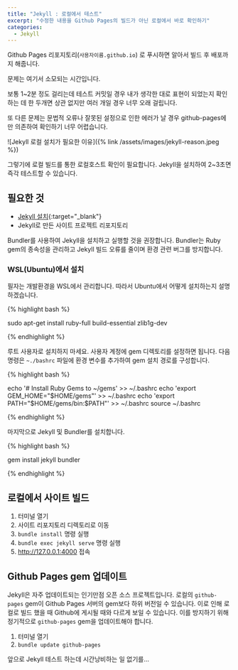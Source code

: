 ```yaml
---
title: "Jekyll : 로컬에서 테스트"
excerpt: "수정한 내용을 Github Pages의 빌드가 아닌 로컬에서 바로 확인하기"
categories:
  - Jekyll
---
```


Github Pages 리포지토리(`사용자이름.github.io`) 로 푸시하면 알아서 빌드 후 배포까지 해줍니다.

문제는 여기서 소모되는 시간입니다.

보통 1~2분 정도 걸리는데 테스트 커밋일 경우 내가 생각한 대로 표현이 되었는지 확인하는 데 한 두개면 상관 없지만 여러 개일 경우 너무 오래 걸립니다.

또 다른 문제는 문법적 오류나 잘못된 설정으로 인한 에러가 날 경우 github-pages에만 의존하여 확인하기 너무 어렵습니다.

![Jekyll 로컬 설치가 필요한 이유]({% link /assets/images/jekyll-reason.jpeg %})

그렇기에 로컬 빌드를 통한 로컬호스트 확인이 필요합니다. Jekyll을 설치하여 2~3초면 즉각 테스트할 수 있습니다.

## 필요한 것

- [Jekyll 설치](https://jekyllrb.com/docs/installation/){:target="_blank"}
- Jekyll로 만든 사이트 프로젝트 리포지토리

Bundler를 사용하여 Jekyll을 설치하고 실행할 것을 권장합니다. Bundler는 Ruby gem의 종속성을 관리하고 Jekyll 빌드 오류를 줄이며 환경 관련 버그를 방지합니다.

### WSL(Ubuntu)에서 설치

필자는 개발환경을 WSL에서 관리합니다. 따라서 Ubuntu에서 어떻게 설치하는지 설명하겠습니다.

{% highlight bash %}

sudo apt-get install ruby-full build-essential zlib1g-dev

{% endhighlight %}

루트 사용자로 설치하지 마세요. 사용자 계정에 gem 디렉토리를 설정하면 됩니다. 다음 명령은 `~./bashrc` 파일에 환경 변수를 추가하여 gem 설치 경로를 구성합니다.

{% highlight bash %}

echo '# Install Ruby Gems to ~/gems' >> ~/.bashrc
echo 'export GEM_HOME="$HOME/gems"' >> ~/.bashrc
echo 'export PATH="$HOME/gems/bin:$PATH"' >> ~/.bashrc
source ~/.bashrc

{% endhighlight %}

마지막으로 Jekyll 및 Bundler를 설치합니다.

{% highlight bash %}

gem install jekyll bundler

{% endhighlight %}

## 로컬에서 사이트 빌드

1. 터미널 열기
2. 사이트 리포지토리 디렉토리로 이동
3. `bundle install` 명령 실행
4. `bundle exec jekyll serve` 명령 실행
5. <http://127.0.0.1:4000> 접속

## Github Pages gem 업데이트

Jekyll은 자주 업데이트되는 인기만점 오픈 소스 프로젝트입니다. 로컬의 `github-pages` gem이 Github Pages 서버의 gem보다 하위 버전일 수 있습니다. 이로 인해 로컬로 빌드 했을 때 Github에 게시될 때와 다르게 보일 수 있습니다. 이를 방지하기 위해 정기적으로 `github-pages` gem을 업데이트해야 합니다.

1. 터미널 열기
2. `bundle update github-pages`

앞으로 Jekyll 테스트 하는데 시간낭비하는 일 없기를...
